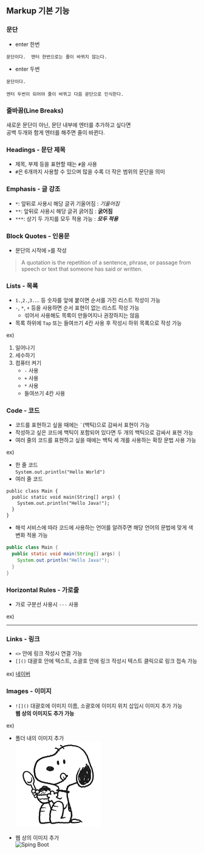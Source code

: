 ## Markup 기본 기능

### 문단
- enter 한번    

`문단이다. 
엔터 한번으로는 줄이 바뀌지 않는다.`

- enter 두번    
```
문단이다.

엔터 두번이 되어야 줄이 바뀌고 다음 문단으로 인식한다.
```

### 줄바꿈(Line Breaks)
새로운 문단이 아닌, 문단 내부에 엔터를 추가하고 싶다면  
공백 두개와 함게 엔터를 해주면 줄이 바뀐다.

### Headings - 문단 제목
- 제목, 부제 등을 표현할 때는 `#`을 사용
- `#`은 6개까지 사용할 수 있으며 많을 수록 더 작은 범위의 문단을 의미

### Emphasis - 글 강조
- `*`: 앞뒤로 사용시 해당 글귀 기울어짐 : *기울어짐*
- `**`: 앞뒤로 사용시 해당 글귀 굵어짐 : **굵어짐**
- `***`: 상기 두 가지를 모두 적용 가능 : ***모두 적용***

### Block Quotes - 인용문
- 문단의 시작에 `>`를 작성

> A quotation is the repetition of a sentence, phrase, or passage from speech or text that someone has said or written.

### Lists - 목록
- `1.`,`2.`,`3.`... 등 숫자를 앞에 붙이면 순서를 가진 리스트 작성이 가능 
- `-`, `*`, `+` 등을 사용하면 순서 표현이 없는 리스트 작성 가능
  - 섞어서 사용해도 목록이 만들어지나 권장하지는 않음
- 목록 하위에 `Tap` 또는 들여쓰기 4칸 사용 후 작성시 하위 목록으로 작성 가능

ex)
1. 일어나기
2. 세수하기
3. 컴퓨터 켜기
    - `-` 사용
    + `+` 사용
    * `*` 사용
    * 들여쓰기 4칸 사용 

### Code - 코드
- 코드를 표현하고 싶을 때에는 `` ` ``(백틱)으로 감싸서 표현이 가능
- 작성하고 싶은 코드에 백틱이 포함되어 있다면 두 개의 백틱으로 감싸서 표현 가능
- 여러 줄의 코드를 표현하고 싶을 때에는 백틱 세 개를 사용하는 확장 문법 사용 가능

ex)
- 한 줄 코드   
`System.out.println("Hello World")`
- 여러 줄 코드
```
public class Main {
  public static void main(String[] args) {
    System.out.println("Hello Java!");
  }
}
```
- 해석 서비스에 따라 코드에 사용하는 언어를 알려주면 해당 언어의 문법에 맞게 색 변화 적용 가능

```java
public class Main {
  public static void main(String[] args) {
    System.out.println("Hello Java!");
  }
}
```

### Horizontal Rules - 가로줄
- 가로 구분선 사용시 `---` 사용    

ex)

---

### Links - 링크
- `<>` 안에 링크 작성시 연결 가능
- `[]()` 대괄호 안에 텍스트, 소괄호 안에 링크 작성시 텍스트 클릭으로 링크 접속 가능

ex) [네이버](https://www.naver.com)

### Images - 이미지
- `![]()` 대괄호에 이미지 이름, 소괄호에 이미지 위치 삽입시 이미지 추가 가능  
  **웹 상의 이미지도 추가 가능**

ex)   
- 폴더 내의 이미지 추가   
![스누피](스누피.png)


- 웹 상의 이미지 추가   
![Sping Boot](https://upload.wikimedia.org/wikipedia/commons/4/44/Spring_Framework_Logo_2018.svg)
